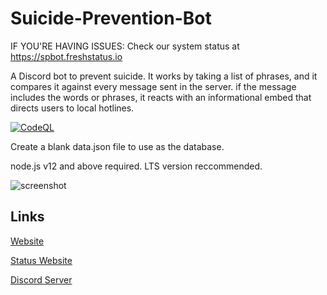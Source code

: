 # Suicide-Prevention-Bot


IF YOU'RE HAVING ISSUES: Check our system status at https://spbot.freshstatus.io 

A Discord bot to prevent suicide. It works by taking a list of phrases, and it compares it against every message sent in the server. if the message includes the words or phrases, it reacts with an informational embed that directs users to local hotlines.

[![CodeQL](https://github.com/Bobrobot1/Suicide-Prevention-Bot/actions/workflows/codeql-analysis.yml/badge.svg?branch=main)](https://github.com/Bobrobot1/Suicide-Prevention-Bot/actions/workflows/codeql-analysis.yml)

Create a blank data.json file to use as the database.

node.js v12 and above required. LTS version reccommended.


![screenshot](https://spbot.ml/sc2.png)

## Links
[Website](https://spbot.ml)

[Status Website](https://spbot.freshstatus.io)

[Discord Server](https://discord.com/invite/YHvfUqVgWS)
